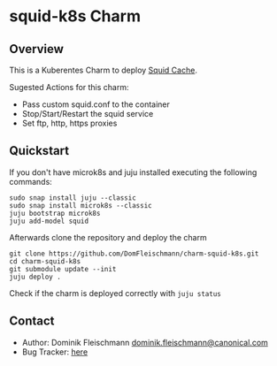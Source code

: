 # squid-k8s Charm

## Overview

This is a Kuberentes Charm to deploy [Squid Cache](http://www.squid-cache.org/).

Sugested Actions for this charm:
* Pass custom squid.conf to the container
* Stop/Start/Restart the squid service
* Set ftp, http, https proxies

## Quickstart

If you don't have microk8s and juju installed executing the following commands:
```
sudo snap install juju --classic
sudo snap install microk8s --classic
juju bootstrap microk8s
juju add-model squid
```

Afterwards clone the repository and deploy the charm
```
git clone https://github.com/DomFleischmann/charm-squid-k8s.git
cd charm-squid-k8s
git submodule update --init
juju deploy .
```
Check if the charm is deployed correctly with `juju status`

## Contact
 - Author: Dominik Fleischmann <dominik.fleischmann@canonical.com>
 - Bug Tracker: [here](https://github.com/DomFleischmann/charm-squid-k8s)
